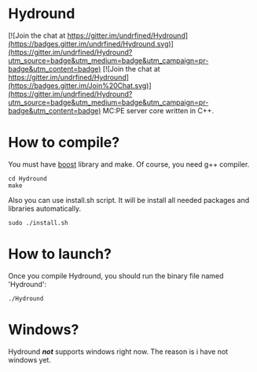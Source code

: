 # Hydround

[![Join the chat at https://gitter.im/undrfined/Hydround](https://badges.gitter.im/undrfined/Hydround.svg)](https://gitter.im/undrfined/Hydround?utm_source=badge&utm_medium=badge&utm_campaign=pr-badge&utm_content=badge)
[![Join the chat at https://gitter.im/undrfined/Hydround](https://badges.gitter.im/Join%20Chat.svg)](https://gitter.im/undrfined/Hydround?utm_source=badge&utm_medium=badge&utm_campaign=pr-badge&utm_content=badge)
MC:PE server core written in C++.
# How to compile?
You must have [boost](http://boost.org) library and make. Of course, you need g++ compiler.
```
cd Hydround
make
```
Also you can use install.sh script. It will be install all needed packages and libraries automatically.
```
sudo ./install.sh
```
# How to launch?
Once you compile Hydround, you should run the binary file named 'Hydround':
```
./Hydround
```
# Windows?
Hydround **_not_** supports windows right now. The reason is i have not windows yet.
